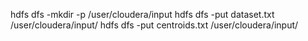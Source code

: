 hdfs dfs -mkdir -p /user/cloudera/input
hdfs dfs -put dataset.txt /user/cloudera/input/
hdfs dfs -put centroids.txt /user/cloudera/input/
